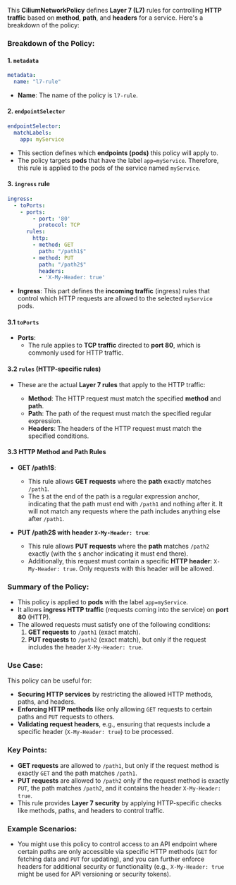 This **CiliumNetworkPolicy** defines **Layer 7 (L7)** rules for controlling **HTTP traffic** based on **method**, **path**, and **headers** for a service. Here's a breakdown of the policy:

### **Breakdown of the Policy:**

#### **1. `metadata`**
```yaml
metadata:
  name: "l7-rule"
```
- **Name**: The name of the policy is `l7-rule`.

#### **2. `endpointSelector`**
```yaml
endpointSelector:
  matchLabels:
    app: myService
```
- This section defines which **endpoints (pods)** this policy will apply to.
- The policy targets **pods** that have the label `app=myService`. Therefore, this rule is applied to the pods of the service named `myService`.

#### **3. `ingress` rule**
```yaml
ingress:
  - toPorts:
    - ports:
        - port: '80'
          protocol: TCP
      rules:
        http:
        - method: GET
          path: "/path1$"
        - method: PUT
          path: "/path2$"
          headers:
          - 'X-My-Header: true'
```
- **Ingress**: This part defines the **incoming traffic** (ingress) rules that control which HTTP requests are allowed to the selected `myService` pods.

#### **3.1 `toPorts`**
- **Ports**:
  - The rule applies to **TCP traffic** directed to **port 80**, which is commonly used for HTTP traffic.

#### **3.2 `rules` (HTTP-specific rules)**
- These are the actual **Layer 7 rules** that apply to the HTTP traffic:

  - **Method**: The HTTP request must match the specified **method** and **path**.
  - **Path**: The path of the request must match the specified regular expression.
  - **Headers**: The headers of the HTTP request must match the specified conditions.

#### **3.3 HTTP Method and Path Rules**
- **GET /path1$**:
  - This rule allows **GET requests** where the **path** exactly matches `/path1`. 
  - The `$` at the end of the path is a regular expression anchor, indicating that the path must end with `/path1` and nothing after it. It will not match any requests where the path includes anything else after `/path1`.

- **PUT /path2$ with header `X-My-Header: true`**:
  - This rule allows **PUT requests** where the **path** matches `/path2` exactly (with the `$` anchor indicating it must end there).
  - Additionally, this request must contain a specific **HTTP header**: `X-My-Header: true`. Only requests with this header will be allowed.

### **Summary of the Policy:**
- This policy is applied to **pods** with the label `app=myService`.
- It allows **ingress HTTP traffic** (requests coming into the service) on **port 80** (HTTP).
- The allowed requests must satisfy one of the following conditions:
  1. **GET requests** to `/path1` (exact match).
  2. **PUT requests** to `/path2` (exact match), but only if the request includes the header `X-My-Header: true`.

### **Use Case:**
This policy can be useful for:
- **Securing HTTP services** by restricting the allowed HTTP methods, paths, and headers.
- **Enforcing HTTP methods** like only allowing `GET` requests to certain paths and `PUT` requests to others.
- **Validating request headers**, e.g., ensuring that requests include a specific header (`X-My-Header: true`) to be processed.

### **Key Points:**
- **GET requests** are allowed to `/path1`, but only if the request method is exactly `GET` and the path matches `/path1`.
- **PUT requests** are allowed to `/path2` only if the request method is exactly `PUT`, the path matches `/path2`, and it contains the header `X-My-Header: true`.
- This rule provides **Layer 7 security** by applying HTTP-specific checks like methods, paths, and headers to control traffic.

### **Example Scenarios:**
- You might use this policy to control access to an API endpoint where certain paths are only accessible via specific HTTP methods (`GET` for fetching data and `PUT` for updating), and you can further enforce headers for additional security or functionality (e.g., `X-My-Header: true` might be used for API versioning or security tokens).